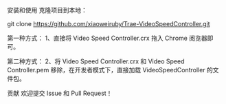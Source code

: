安装和使用
克隆项目到本地：

git clone https://github.com/xiaoweiruby/Trae-VideoSpeedController.git

第一种方式：
1、直接将 Video Speed Controller.crx 拖入 Chrome 阅览器即可。

第二种方式：
2、将 Video Speed Controller.crx 和 Video Speed Controller.pem 移除，在开发者模式下，直接加载 VideoSpeedController 的文件包。

贡献
欢迎提交 Issue 和 Pull Request！
